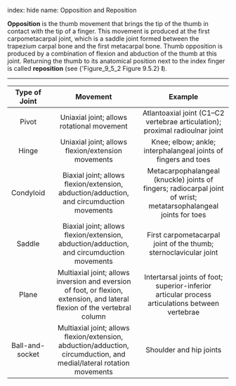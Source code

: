 index: hide
name: Opposition and Reposition

 **Opposition** is the thumb movement that brings the tip of the thumb in contact with the tip of a finger. This movement is produced at the first carpometacarpal joint, which is a saddle joint formed between the trapezium carpal bone and the first metacarpal bone. Thumb opposition is produced by a combination of flexion and abduction of the thumb at this joint. Returning the thumb to its anatomical position next to the index finger is called  **reposition** (see {'Figure_9_5_2 Figure 9.5.2} **l**).


****

| Type of Joint | Movement | Example |
|:-:|:-:|:-:|
| Pivot | Uniaxial joint; allows rotational movement | Atlantoaxial joint (C1–C2 vertebrae articulation); proximal radioulnar joint |
| Hinge | Uniaxial joint; allows flexion/extension movements | Knee; elbow; ankle; interphalangeal joints of fingers and toes |
| Condyloid | Biaxial joint; allows flexion/extension, abduction/adduction, and circumduction movements | Metacarpophalangeal (knuckle) joints of fingers; radiocarpal joint of wrist; metatarsophalangeal joints for toes |
| Saddle | Biaxial joint; allows flexion/extension, abduction/adduction, and circumduction movements | First carpometacarpal joint of the thumb; sternoclavicular joint |
| Plane | Multiaxial joint; allows inversion and eversion of foot, or flexion, extension, and lateral flexion of the vertebral column | Intertarsal joints of foot; superior-inferior articular process articulations between vertebrae |
| Ball-and-socket | Multiaxial joint; allows flexion/extension, abduction/adduction, circumduction, and medial/lateral rotation movements | Shoulder and hip joints |
    

